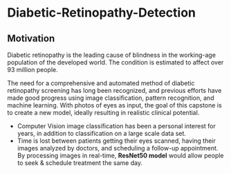 # Diabetic-Retinopathy-Detection

## Motivation
Diabetic retinopathy is the leading cause of blindness in the working-age population of the developed world. The condition is estimated to affect over 93 million people.

The need for a comprehensive and automated method of diabetic retinopathy screening has long been recognized, and previous efforts have made good progress using image classification, pattern recognition, and machine learning. With photos of eyes as input, the goal of this capstone is to create a new model, ideally resulting in realistic clinical potential.

* Computer Vision image classification has been a personal interest for years, in addition to classification on a large scale data set.
* Time is lost between patients getting their eyes scanned, having their images analyzed by doctors, and scheduling a follow-up appointment. By processing images in real-time, **ResNet50 model** would allow people to seek & schedule treatment the same day.

